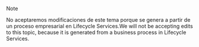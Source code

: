 > [!NOTE]
> <span data-ttu-id="9c8d6-101">No aceptaremos modificaciones de este tema porque se genera a partir de un proceso empresarial en Lifecycle Services.</span><span class="sxs-lookup"><span data-stu-id="9c8d6-101">We will not be accepting edits to this topic, because it is generated from a business process in Lifecycle Services.</span></span>